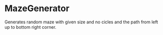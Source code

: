 # MazeGenerator

Generates random maze with given size and no cicles and the path from left up to bottom right corner. 
